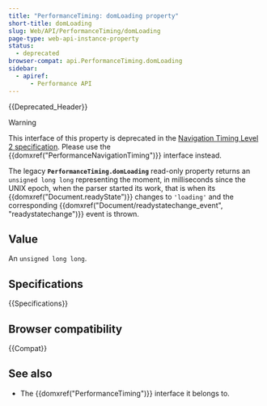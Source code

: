 ```yaml
---
title: "PerformanceTiming: domLoading property"
short-title: domLoading
slug: Web/API/PerformanceTiming/domLoading
page-type: web-api-instance-property
status:
  - deprecated
browser-compat: api.PerformanceTiming.domLoading
sidebar:
  - apiref:
      - Performance API
---
```


{{Deprecated_Header}}

> [!WARNING]
> This interface of this property is deprecated in the [Navigation Timing Level 2 specification](https://w3c.github.io/navigation-timing/#obsolete). Please use the {{domxref("PerformanceNavigationTiming")}}
> interface instead.

The legacy
**`PerformanceTiming.domLoading`**
read-only property returns an `unsigned long long` representing the moment,
in milliseconds since the UNIX epoch, when the parser started its work, that is when its
{{domxref("Document.readyState")}} changes to `'loading'` and the
corresponding {{domxref("Document/readystatechange_event", "readystatechange")}} event is thrown.

## Value

An `unsigned long long`.

## Specifications

{{Specifications}}

## Browser compatibility

{{Compat}}

## See also

- The {{domxref("PerformanceTiming")}} interface it belongs to.
